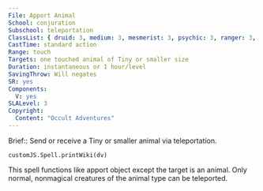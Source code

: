```yaml
---
File: Apport Animal
School: conjuration
Subschool: teleportation
ClassList: { druid: 3, medium: 3, mesmerist: 3, psychic: 3, ranger: 3, sorcerer: 3, wizard: 3, summoner: 3, unchained summoner: 3, witch: 3 }
CastTime: standard action
Range: touch
Targets: one touched animal of Tiny or smaller size
Duration: instantaneous or 1 hour/level
SavingThrow: Will negates
SR: yes
Components:
  V: yes
SLALevel: 3
Copyright:
  Content: "Occult Adventures"
---
```

Brief:: Send or receive a Tiny or smaller animal via teleportation.

```dataviewjs
customJS.Spell.printWiki(dv)
```

This spell functions like apport object except the target is an animal. Only normal, nonmagical creatures of the animal type can be teleported.
